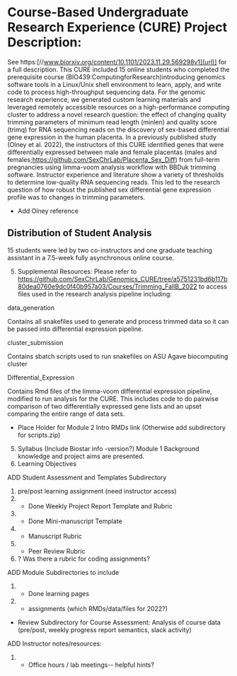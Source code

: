 # Course-Based Undergraduate Research Experience (CURE) Project Description:
See https:[//www.biorxiv.org/content/10.1101/2023.11.29.569298v1](url)] for a full description.  This CURE included 15 online students who completed the prerequisite course (BIO439:ComputingforResearch)introducing genomics software tools in a Linux/Unix shell environment to learn, apply, and write code to process high-throughput sequencing data. For the genomic research experience, we generated custom learning materials and leveraged remotely accessible resources on a high-performance computing cluster to address a novel research question: the effect of changing quality trimming parameters of minimum read length (minlen) and quality score (trimq) for RNA sequencing reads on the discovery of sex-based differential gene expression in the human placenta.  In a previously published study (Olney et al. 2022), the instructors of this CURE identified genes that were differentially expressed between male and female placentas (males and females;https://github.com/SexChrLab/Placenta_Sex_Diff) from full-term pregnancies using limma-voom analysis workflow with BBDuk trimming software. Instructor experience and literature show a variety of thresholds to determine low-quality RNA sequencing reads. This led to the research question of how robust the published sex differential gene expression profile was to changes in trimming parameters.  

+ Add Olney reference 
## Distribution of Student Analysis
   15 students were led by two co-instructors and one graduate teaching assistant in a 7.5-week fully asynchronous online course.

5) Supplemental Resources: Please refer to https://github.com/SexChrLab/Genomics_CURE/tree/a5751231bd6b117b80dea0760e9dc0f40b957a03/Courses/Trimming_FallB_2022 to access files used in the research analysis pipeline including:

data_generation

Contains all snakefiles used to generate and process trimmed data so it can be passed into differential expression pipeline.

cluster_submission

Contains sbatch scripts used to run snakefiles on ASU Agave biocomputing cluster

Differential_Expression

Contains Rmd files of the limma-voom differential expression pipeline, modified to run analysis for the CURE. This includes code to do pairwise comparison of two differentially expressed gene lists and an upset comparing the entire range of data sets.

+ Place Holder for Module 2 Intro RMDs link (Otherwise add subdirectory for scripts.zip)

5) Syllabus (Include Biostar info -version?) Module 1 Background knowledge and project aims are presented.
6) Learning Objectives

ADD Student Assessment and Templates Subdirectory
1) pre/post learning assignment (need instructor access)
2) + Done Weekly Project Report Template and Rubric
3) + Done Mini-manuscript Template
4) * Manuscript Rubric
4) * Peer Review Rubric
5) ? Was there a rubric for coding assignments?

ADD Module Subdirectories to include
1) + Done learning pages
2) * assignments (which RMDs/data/files for 2022?)

* Review Subdirectory for Course Assessment: Analysis of course data (pre/post, weekly progress report semantics, slack activity)
   
ADD Instructor notes/resources:
1) * Office hours / lab meetings-- helpful hints?

